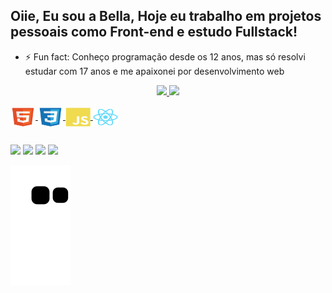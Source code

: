 ## Oiie, Eu sou a Bella, Hoje eu trabalho em projetos pessoais como Front-end e estudo Fullstack!
- ⚡ Fun fact: Conheço programação desde os 12 anos, mas só resolvi estudar com 17 anos e me apaixonei por desenvolvimento web

<div align="center">
  <a href="https://github.com/BellaVicent">
  <img height="180em" src="https://github-readme-stats.vercel.app/api?username=bellavicent&show_icons=true&theme=tokyonight&include_all_commits=true&count_private=true"/>
  <img height="180em" src="https://github-readme-stats.vercel.app/api/top-langs/?username=bellavicent&layout=compact&theme=tokyonight"/>

</div>

<div style="display: inline_block"><br>
  <img align="center" alt="Bella-HTML" height="30" width="40" src="https://raw.githubusercontent.com/devicons/devicon/master/icons/html5/html5-original.svg">
  <img align="center" alt="Bella-CSS" height="30" width="40" src="https://raw.githubusercontent.com/devicons/devicon/master/icons/css3/css3-original.svg">
  
  <img align="center" alt="Bella-Js" height="30" width="40" src="https://raw.githubusercontent.com/devicons/devicon/master/icons/javascript/javascript-plain.svg">
  <img align="center" alt="Bella-React" height="30" width="40" src="https://raw.githubusercontent.com/devicons/devicon/master/icons/react/react-original.svg">

</div>

##

<div>
    <a href="https://instagram.com/_a_isabelly_" target="_blank"><img src="https://img.shields.io/badge/-Instagram-%23E4405F?style=for-the-badge&logo=instagram&logoColor=white" target="_blank"></a>
 <a href=[["https://discord.com/channels/@me](https://discord.gg/eHkjtjGnt9)](https://discord.gg/eHkjtjGnt9)" target="_blank"><img src="https://img.shields.io/badge/Discord-7289DA?style=for-the-badge&logo=discord&logoColor=white" target="_blank"></a> 
  <a href ="mailto:Beell.vicent@gmail.com"><img src="https://img.shields.io/badge/-Gmail-%23333?style=for-the-badge&logo=gmail&logoColor=white" target="_blank"></a>
  <a href="https://linkedin.com/in/bella-vicente-355059231" target="_blank"><img src="https://img.shields.io/badge/-LinkedIn-%230077B5?style=for-the-badge&logo=linkedin&logoColor=white" target="_blank"></a> 
 
  ![Snake animation](https://github.com/bellavicent/bellavicent/blob/output/github-contribution-grid-snake.svg)
</div>


